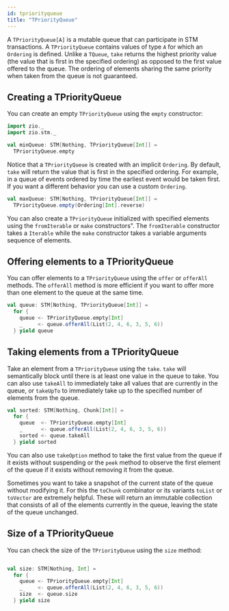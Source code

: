 ```yaml
---
id: tpriorityqueue
title: "TPriorityQueue"
---
```


A `TPriorityQueue[A]` is a mutable queue that can participate in STM transactions. A `TPriorityQueue` contains values of type `A` for which an `Ordering` is defined. Unlike a `TQueue`, `take` returns the highest priority value (the value that is first in the specified ordering) as opposed to the first value offered to the queue. The ordering of elements sharing the same priority when taken from the queue is not guaranteed.

## Creating a TPriorityQueue

You can create an empty `TPriorityQueue` using the `empty` constructor:

```scala
import zio._
import zio.stm._

val minQueue: STM[Nothing, TPriorityQueue[Int]] =
  TPriorityQueue.empty
```

Notice that a `TPriorityQueue` is created with an implicit `Ordering`. By default, `take` will return the value that is first in the specified ordering. For example, in a queue of events ordered by time the earliest event would be taken first. If you want a different behavior you can use a custom `Ordering`.

```scala
val maxQueue: STM[Nothing, TPriorityQueue[Int]] =
  TPriorityQueue.empty(Ordering[Int].reverse)
```

You can also create a `TPriorityQueue` initialized with specified elements using the `fromIterable` or `make` constructors". The `fromIterable` constructor takes a `Iterable` while the `make` constructor takes a variable arguments sequence of elements.

## Offering elements to a TPriorityQueue

You can offer elements to a `TPriorityQueue` using the `offer` or `offerAll` methods. The `offerAll` method is more efficient if you want to offer more than one element to the queue at the same time.

```scala
val queue: STM[Nothing, TPriorityQueue[Int]] =
  for {
    queue <- TPriorityQueue.empty[Int]
    _     <- queue.offerAll(List(2, 4, 6, 3, 5, 6))
  } yield queue
```

## Taking elements from a TPriorityQueue

Take an element from a `TPriorityQueue` using the `take`. `take` will semantically block until there is at least one value in the queue to take. You can also use `takeAll` to immediately take all values that are currently in the queue, or `takeUpTo` to immediately take up to the specified number of elements from the queue.

```scala
val sorted: STM[Nothing, Chunk[Int]] =
  for {
    queue  <- TPriorityQueue.empty[Int]
    _      <- queue.offerAll(List(2, 4, 6, 3, 5, 6))
    sorted <- queue.takeAll
  } yield sorted
```

You can also use `takeOption` method to take the first value from the queue if it exists without suspending or the `peek` method to observe the first element of the queue if it exists without removing it from the queue.

Sometimes you want to take a snapshot of the current state of the queue without modifying it. For this the `toChunk` combinator or its variants `toList` or `toVector` are extremely helpful. These will return an immutable collection that consists of all of the elements currently in the queue, leaving the state of the queue unchanged.

## Size of a TPriorityQueue

You can check the size of the `TPriorityQueue` using the `size` method:

```scala

val size: STM[Nothing, Int] =
  for {
    queue <- TPriorityQueue.empty[Int]
    _     <- queue.offerAll(List(2, 4, 6, 3, 5, 6))
    size  <- queue.size
  } yield size
```
